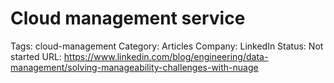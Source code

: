 # Cloud management service

Tags: cloud-management
Category: Articles
Company: LinkedIn
Status: Not started
URL: https://www.linkedin.com/blog/engineering/data-management/solving-manageability-challenges-with-nuage